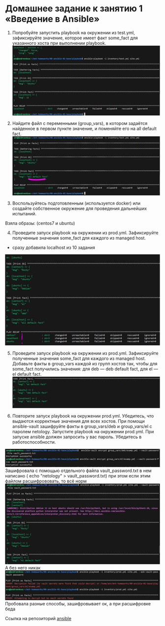 # Домашнее задание к занятию 1 «Введение в Ansible»


1. Попробуйте запустить playbook на окружении из test.yml, зафиксируйте значение, которое имеет факт some_fact для указанного хоста при выполнении playbook.
![запуск playbook на окружении из test.yml](img/ansible1.JPG)
  
2. Найдите файл с переменными (group_vars), в котором задаётся найденное в первом пункте значение, и поменяйте его на all default fact.
  ![group_vars](img/ansible2.JPG)

3. Воспользуйтесь подготовленным (используется docker) или создайте собственное окружение для проведения дальнейших испытаний.

Взяла образы: (centos7 и ubuntu)

4. Проведите запуск playbook на окружении из prod.yml. Зафиксируйте полученные значения some_fact для каждого из managed host.
+ сразу добавила localhost из 10 задания

![group_vars](img/ansible4.JPG)

 
5. Проведите запуск playbook на окружении из prod.yml. Зафиксируйте полученные значения some_fact для каждого из managed host.
Добавьте факты в group_vars каждой из групп хостов так, чтобы для some_fact получились значения: для deb — deb default fact, для el — el default fact.
![group_vars](img/ansible5.JPG)
   

  
9.  Повторите запуск playbook на окружении prod.yml. Убедитесь, что выдаются корректные значения для всех хостов.
 При помощи ansible-vault зашифруйте факты в group_vars/deb и group_vars/el с паролем netology. Запустите playbook на окружении prod.yml. При запуске ansible должен запросить у вас пароль. Убедитесь в работоспособности.

 ![group_vars](img/ansible7.JPG)
 Зашифровала с помощью отдельного файла vault_password.txt в нем написано ( echo "netology" > vault_password.txt)
 при этом если этим файлом расшифрововать, то всё норм
 ![group_vars](img/ansible8.JPG)
 А без него никак
![group_vars](img/ansible9.JPG)
Пробовала разные способы, зашифровывает ок, а при расшифровке беда

Ссылка на репозиторий [ansible](https://github.com/AnyaAndreenko/mnt-homeworks)
